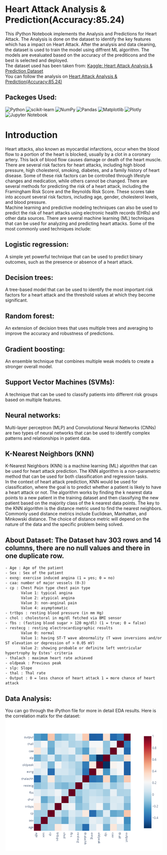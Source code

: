 # Heart Attack Analysis & Prediction(Accuracy:85.24)
This iPython Notebook implements the Analysis and Predictions for Heart Attack. The Analysis is done on the dataset to identify the key features which has a impact on Heart Attack. After the analysis and data cleaning, the dataset is used to train the model using diffrent ML algorithm. The models are evealuated based on the accuracy of the prediticons and the best is selected and deployed.  
The dataset used has been taken from:  <a href="https://www.kaggle.com/datasets/rashikrahmanpritom/heart-attack-analysis-prediction-dataset">Kaggle: Heart Attack Analysis & Prediction Dataset</a>  
You can follow the analysis on <a href="https://www.kaggle.com/code/shrikrishnaparab/heart-attack-analysis-prediction-accuracy-85-24">Heart Attack Analysis & Prediction(Accuracy:85.24)</a>

## Packeges Used:
 ![Python][python] ![scikit-learn][sklearn-image] ![NumPy][numpy-image] ![Pandas][Pandas-image] ![Matplotlib][Matplotlib-image] ![Plotly][Plotly-image]  ![Jupyter Notebook][ipython-image]
 
[python]: https://img.shields.io/badge/python-3670A0?style=for-the-badge&logo=python&logoColor=ffdd54
[sklearn-image]:https://img.shields.io/badge/scikit--learn-%23F7931E.svg?style=for-the-badge&logo=scikit-learn&logoColor=white
[numpy-image]: https://img.shields.io/badge/numpy-%23013243.svg?style=for-the-badge&logo=numpy&logoColor=white
[Pandas-image]: https://img.shields.io/badge/pandas-%23150458.svg?style=for-the-badge&logo=pandas&logoColor=white
[Matplotlib-image]: https://img.shields.io/badge/Matplotlib-%23ffffff.svg?style=for-the-badge&logo=Matplotlib&logoColor=black
[Plotly-image]: https://img.shields.io/badge/Plotly-%233F4F75.svg?style=for-the-badge&logo=plotly&logoColor=white
[ipython-image]: https://img.shields.io/badge/jupyter-%23FA0F00.svg?style=for-the-badge&logo=jupyter&logoColor=white


# Introduction
Heart attacks, also known as myocardial infarctions, occur when the blood flow to a portion of the heart is blocked, usually by a clot in a coronary artery. This lack of blood flow causes damage or death of the heart muscle. There are several risk factors for heart attacks, including high blood pressure, high cholesterol, smoking, diabetes, and a family history of heart disease. Some of these risk factors can be controlled through lifestyle changes and medication, while others cannot be changed. There are several methods for predicting the risk of a heart attack, including the Framingham Risk Score and the Reynolds Risk Score. These scores take into account several risk factors, including age, gender, cholesterol levels, and blood pressure.  
Machine learning and predictive modeling techniques can also be used to predict the risk of heart attacks using electronic health records (EHRs) and other data sources.
There are several machine learning (ML) techniques that can be used for analyzing and predicting heart attacks. Some of the most commonly used techniques include:
## Logistic regression:  
A simple yet powerful technique that can be used to predict binary outcomes, such as the presence or absence of a heart attack.
## Decision trees:  
A tree-based model that can be used to identify the most important risk factors for a heart attack and the threshold values at which they become significant.
## Random forest:  
An extension of decision trees that uses multiple trees and averaging to improve the accuracy and robustness of predictions.
## Gradient boosting:  
An ensemble technique that combines multiple weak models to create a stronger overall model.
## Support Vector Machines (SVMs):  
A technique that can be used to classify patients into different risk groups based on multiple features.
## Neural networks:  
Multi-layer perceptron (MLP) and Convolutional Neural Networks (CNNs) are two types of neural networks that can be used to identify complex patterns and relationships in patient data.

## K-Nearest Neighbors (KNN)
K-Nearest Neighbors (KNN) is a machine learning (ML) algorithm that can be used for heart attack prediction. The KNN algorithm is a non-parametric method that can be used for both classification and regression tasks.  
In the context of heart attack prediction, KNN would be used for classification, where the goal is to predict whether a patient is likely to have a heart attack or not. The algorithm works by finding the k nearest data points to a new patient in the training dataset and then classifying the new patient based on the majority class of the k nearest data points. The key to the KNN algorithm is the distance metric used to find the nearest neighbors. Commonly used distance metrics include Euclidean, Manhattan, and Minkowski distance. The choice of distance metric will depend on the nature of the data and the specific problem being solved.

## About Dataset:  The Dataset hav 303 rows and 14 columns, there are no null values and there in one duplicate row.
    - Age : Age of the patient  
    - Sex : Sex of the patient  
    - exng: exercise induced angina (1 = yes; 0 = no)  
    - caa: number of major vessels (0-3)  
    - cp : Chest Pain type chest pain type  
           Value 1: typical angina  
           Value 2: atypical angina  
           Value 3: non-anginal pain  
           Value 4: asymptomatic  
    - trtbps : resting blood pressure (in mm Hg)  
    - chol : cholestoral in mg/dl fetched via BMI sensor  
    - fbs : (fasting blood sugar > 120 mg/dl) (1 = true; 0 = false)  
    - restecg : resting electrocardiographic results  
           Value 0: normal  
           Value 1: having ST-T wave abnormality (T wave inversions and/or ST elevation or depression of > 0.05 mV)  
           Value 2: showing probable or definite left ventricular hypertrophy by Estes' criteria  
    - thalach : maximum heart rate achieved    
    - oldpeak : Previous peak  
    - slp: Slope  
    - thal : Thal rate  
    - Output : 0 = less chance of heart attack 1 = more chance of heart attack  

## Data Analysis:
You can go through the iPython file for more in detail EDA results. Here is the correlation matix for the dataset:
![corrr](corr.png)
